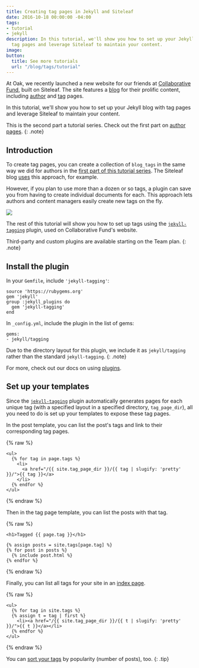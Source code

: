 ```yaml
---
title: Creating tag pages in Jekyll and Siteleaf
date: 2016-10-18 00:00:00 -04:00
tags:
- tutorial
- jekyll
description: In this tutorial, we'll show you how to set up your Jekyll blog with
  tag pages and leverage Siteleaf to maintain your content.
image: 
button:
  title: See more tutorials
  url: "/blog/tags/tutorial"
---
```


At Oak, we recently launched a new website for our friends at [Collaborative Fund](http://www.collaborativefund.com/), built on Siteleaf. The site features a [blog](http://www.collaborativefund.com/blog/) for their prolific content, including [author](http://www.collaborativefund.com/blog/authors/morgan/) and [tag](http://www.collaborativefund.com/blog/tags/featured/) pages.

In this tutorial, we'll show you how to set up your Jekyll blog with tag pages and leverage Siteleaf to maintain your content.


This is the second part a tutorial series. Check out the first part on [author pages](/blog/creating-author-pages/).
{: .note}

## Introduction

To create tag pages, you can create a collection of `blog_tags` in the same way we did for authors in the [first part of this tutorial series](/blog/creating-author-pages/). The Siteleaf blog [uses](https://github.com/siteleaf/siteleaf.com/tree/master/_blog_tags) this approach, for example.

However, if you plan to use more than a dozen or so tags, a plugin can save you from having to create individual documents for each. This approach lets authors and content managers easily create new tags on the fly.

![](/uploads/tags-select.gif)

The rest of this tutorial will show you how to set up tags using the [`jekyll-tagging`](https://github.com/pattex/jekyll-tagging) plugin, used on Collaborative Fund's website.

Third-party and custom plugins are available starting on the Team plan.
{: .note}

## Install the plugin

In your `Gemfile`, include `'jekyll-tagging'`:

```
source 'https://rubygems.org'
gem 'jekyll'
group :jekyll_plugins do
  gem 'jekyll-tagging'
end
```

In `_config.yml`, include the plugin in the list of gems:

```
gems:
- jekyll/tagging
```

Due to the directory layout for this plugin, we include it as `jekyll/tagging` rather than the standard `jekyll-tagging`.
{: .note}

For more, check out our docs on using [plugins](https://learn.siteleaf.com/themes/jekyll-plugins/).

## Set up your templates

Since the [`jekyll-tagging`](https://github.com/pattex/jekyll-tagging) plugin automatically generates pages for each unique tag (with a specified layout in a specified directory, `tag_page_dir`), all you need to do is set up your templates to expose these tag pages.

In the post template, you can list the post's tags and link to their corresponding tag pages.

{% raw %}
```liquid
<ul>
  {% for tag in page.tags %}
    <li>
      <a href="/{{ site.tag_page_dir }}/{{ tag | slugify: 'pretty' }}/">{{ tag }}</a>
    </li>
  {% endfor %}
</ul>
```
{% endraw %}

Then in the tag page template, you can list the posts with that tag.

{% raw %}
```liquid
<h1>Tagged {{ page.tag }}</h1>

{% assign posts = site.tags[page.tag] %}
{% for post in posts %}
  {% include post.html %}
{% endfor %}
```
{% endraw %}


Finally, you can list all tags for your site in an [index page](http://www.collaborativefund.com/blog/tags/).

{% raw %}
```liquid
<ul>
  {% for tag in site.tags %}
  {% assign t = tag | first %}
    <li><a href="/{{ site.tag_page_dir }}/{{ t | slugify: 'pretty' }}/">{{ t }}</a></li>
  {% endfor %}
</ul>
```
{% endraw %}

You can [sort your tags](https://gist.github.com/sskylar/8956549d1ae9dc91c89e74b1c5a0d8c9) by popularity (number of posts), too.
{: .tip}
